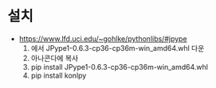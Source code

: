 # 설치
* https://www.lfd.uci.edu/~gohlke/pythonlibs/#jpype
  1. 에서 JPype1-0.6.3-cp36-cp36m-win_amd64.whl 다운
  2. 아나콘다에 복사
  3. pip install JPype1-0.6.3-cp36-cp36m-win_amd64.whl
  4. pip install konlpy
